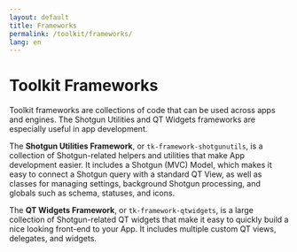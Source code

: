 ```yaml
---
layout: default
title: Frameworks
permalink: /toolkit/frameworks/
lang: en
---
```


# Toolkit Frameworks

Toolkit frameworks are collections of code that can be used across apps and engines. The Shotgun Utilities and QT Widgets frameworks are especially useful in app development.

The **Shotgun Utilities Framework**, or `tk-framework-shotgunutils`, is a collection of Shotgun-related helpers and utilities that make App development easier. It includes a Shotgun (MVC) Model, which makes it easy to connect a Shotgun query with a standard QT View, as well as classes for managing settings, background Shotgun processing, and globals such as schema, statuses, and icons.

The **QT Widgets Framework**, or `tk-framework-qtwidgets`, is a large collection of Shotgun-related QT widgets that make it easy to quickly build a nice looking front-end to your App. It includes multiple custom QT views, delegates, and widgets.


